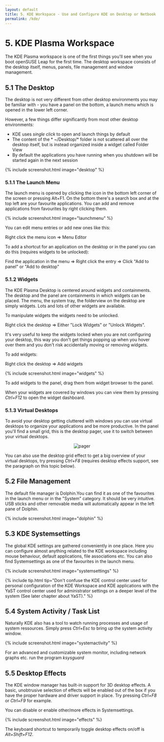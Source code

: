 ```yaml
---
layout: default
title: 5. KDE Workspace - Use and Configure KDE on Desktop or Netbook
permalink: /kde/
---
```


# 5. KDE Plasma Workspace

The KDE Plasma workspace is one of the first things you'll see when you boot openSUSE Leap for the first time. The desktop workspace consists of the desktop itself, menus, panels, file management and window management.

## 5.1 The Desktop

The desktop is not very different from other desktop environments you may be familiar with - you have a panel on the bottom, a launch menu which is opened in the lower left corner.

However, a few things differ significantly from most other desktop environments:

- KDE uses *single click* to open and launch things by default
- The content of the * ~/Desktop/* folder is not scattered all over the desktop itself, but is instead organized inside a widget called Folder View
- By default the applications you have running when you shutdown will be started again in the next session

{% include screenshot.html image="desktop" %}

### 5.1.1 The Launch Menu

The launch menu is opened by clicking the icon in the bottom left corner of the screen or pressing Alt+F1. On the bottom there's a search box and at the top left are your favourite applications. You can add and remove applications from favourites by right clicking them.

{% include screenshot.html image="launchmenu" %}

You can edit menu entries or add new ones like this:

<div class="sti">Right click the menu icon =&gt; Menu Editor</div>

To add a shortcut for an application on the desktop or in the panel you can do this (requires widgets to be unlocked):

<div class="sti">Find the application in the menu => Right click the entry => Click "Add to panel" or "Add to desktop"</div>

### 5.1.2 Widgets

The KDE Plasma Desktop is centered around widgets and containments. The desktop and the panel are containments in which widgets can be placed. The menu, the system tray, the folderview on the desktop are simply widgets. Lots and lots of other widgets are available.

To manipulate widgets the widgets need to be unlocked.

<div class="sti">Right click the desktop => Either "Lock Widgets" or "Unlock Widgets".</div>

It's very useful to keep the widgets locked when you are not configuring your desktop, this way you don't get things popping up when you hover over them and you don't risk accidentally moving or removing widgets.

To add widgets:

<div class="sti">Right click the desktop => Add widgets</div><p></p>

{% include screenshot.html image="widgets" %}

To add widgets to the panel, drag them from widget browser to the panel.

When your widgets are covered by windows you can view them by pressing <i>Ctrl+F12</i> to open the widget dashboard.

### 5.1.3 Virtual Desktops

To avoid your desktop getting cluttered with windows you can use virtual desktops to organize your applications and be more productive. In the panel you'll find a small grid, this is the desktop pager, use it to switch between your virtual desktops.

<center><img src="{{ site.baseurl | append: '/images/screenshots/pager.png' | replace: '//', '/' }}" alt="pager" class="pic" /></center>

You can also use the desktop grid effect to get a big overview of your virtual desktops, try pressing *Ctrl+F8* (requires desktop effects support, see the paragraph on this topic below).

<!--
### 5.1.4 Activities

Next to the virtual desktop pager is a cube with three little circles, clicking here opens the Activity Manager. Activities are different desktops which can be configured for specific tasks/activities with different widgets, different wallpapers and automatically starting certain applications.

This enables you to quickly and easily switch between desktops (activities) configured for different situations, for example you might set up one activity for when you're at work, a different one for when you're at home, a third one for when you're doing photo editing and a fourth one for when you're doing public presentations and so forth, and you can switch between these completely different desktops with just a click or two. The toolbox in the top right corner of the screen displays the name of the currently used activity.

The Activity Manager lets you create activities and switch between them. Additionally you can perform various tasks by clicking the little overlay icons on each activity to start or stop the activities, delete them or configure them.

<center><a href="{{ site.baseurl | append: '/images/screenshots/activities.png' | replace: '//', '/' }}" rel="thumbnail"><img src="{{ site.baseurl | append: '/images/screenshots/activitiesb.png' | replace: '//', '/' }}" alt="widgets" class="pic" /></a></center>
-->

## 5.2 File Management

The default file manager is Dolphin.You can find it as one of the favourites in the launch menu or in the "System" category. It should be very intuitive. USB sticks and other removable media will automatically appear in the left pane of Dolphin.

{% include screenshot.html image="dolphin" %}

## 5.3 KDE Systemsettings

The global KDE settings are gathered conveniently in one place. Here you can configure almost anything related to the KDE workspace including mouse behaviour, default applications, file associations etc. You can also find Systemsettings as one of the favourites in the launch menu.

{% include screenshot.html image="systemsettings" %}<p></p>

{% include tip.html tip="Don't confuse the KDE control center used for personal configuration of the KDE Workspace and KDE applications with the YaST control center used for administrator settings on a deeper level of the system (See later chapter about YaST)." %}

## 5.4 System Activity / Task List

Naturally KDE also has a tool to watch running processes and usage of system ressources. Simply press *Ctrl+Esc* to bring up the system activity window.

{% include screenshot.html image="systemactivity" %}

For an advanced and customizable system monitor, including network graphs etc. run the program *ksysguard*

## 5.5 Desktop Effects

The KDE window manager has built-in support for 3D desktop effects. A basic, unobtrusive selection of effects will be enabled out of the box if you have the proper hardware and driver support in place. Try pressing *Ctrl+F8* or *Ctrl+F9* for example.

You can disable or enable other/more effects in Systemsettings.

{% include screenshot.html image="effects" %}

The keyboard shortcut to temporarily toggle desktop effects on/off is *Alt+Shift+F12*.
